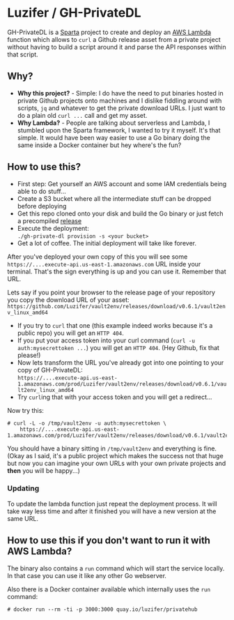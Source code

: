 # Luzifer / GH-PrivateDL

GH-PrivateDL is a [Sparta](http://gosparta.io/) project to create and deploy an [AWS Lambda](https://aws.amazon.com/lambda/) function which allows to `curl` a Github release asset from a private project without having to build a script around it and parse the API responses within that script.

## Why?

- **Why this project?** - Simple: I do have the need to put binaries hosted in private Github projects onto machines and I dislike fiddling around with scripts, `jq` and whatever to get the private download URLs. I just want to do a plain old `curl ...` call and get my asset.
- **Why Lambda?** - People are talking about serverless and Lambda, I stumbled upon the Sparta framework, I wanted to try it myself. It's that simple. It would have been way easier to use a Go binary doing the same inside a Docker container but hey where's the fun?

## How to use this?

- First step: Get yourself an AWS account and some IAM credentials being able to do stuff...
- Create a S3 bucket where all the intermediate stuff can be dropped before deploying
- Get this repo cloned onto your disk and build the Go binary or just fetch a precompiled [release](https://github.com/Luzifer/gh-private-dl/releases/latest)
- Execute the deployment:  
`./gh-private-dl provision -s <your bucket>`
- Get a lot of coffee. The initial deployment will take like forever.

After you've deployed your own copy of this you will see some `https://....execute-api.us-east-1.amazonaws.com` URL inside your terminal. That's the sign everything is up and you can use it. Remember that URL.

Lets say if you point your browser to the release page of your repository you copy the download URL of your asset:  
`https://github.com/Luzifer/vault2env/releases/download/v0.6.1/vault2env_linux_amd64`

- If you try to `curl` that one (this example indeed works because it's a public repo) you will get an `HTTP 404`.
- If you put your access token into your curl command (`curl -u auth:mysecrettoken ...`) you will get an `HTTP 404`. (Hey Github, fix that please!)
- Now lets transform the URL you've already got into one pointing to your copy of GH-PrivateDL:  
`https://....execute-api.us-east-1.amazonaws.com/prod/Luzifer/vault2env/releases/download/v0.6.1/vault2env_linux_amd64`
- Try `curl`ing that with your access token and you will get a redirect...

Now try this:

```
# curl -L -o /tmp/vault2env -u auth:mysecrettoken \
    https://....execute-api.us-east-1.amazonaws.com/prod/Luzifer/vault2env/releases/download/v0.6.1/vault2env_linux_amd64
```

You should have a binary sitting in `/tmp/vault2env` and everything is fine. (Okay as I said, it's a public project which makes the success not that huge but now you can imagine your own URLs with your own private projects and **then** you will be happy...)

### Updating

To update the lambda function just repeat the deployment process. It will take way less time and after it finished you will have a new version at the same URL.

## How to use this if you don't want to run it with AWS Lambda?

The binary also contains a `run` command which will start the service locally. In that case you can use it like any other Go webserver.

Also there is a Docker container available which internally uses the `run` command:

```
# docker run --rm -ti -p 3000:3000 quay.io/luzifer/privatehub
```
